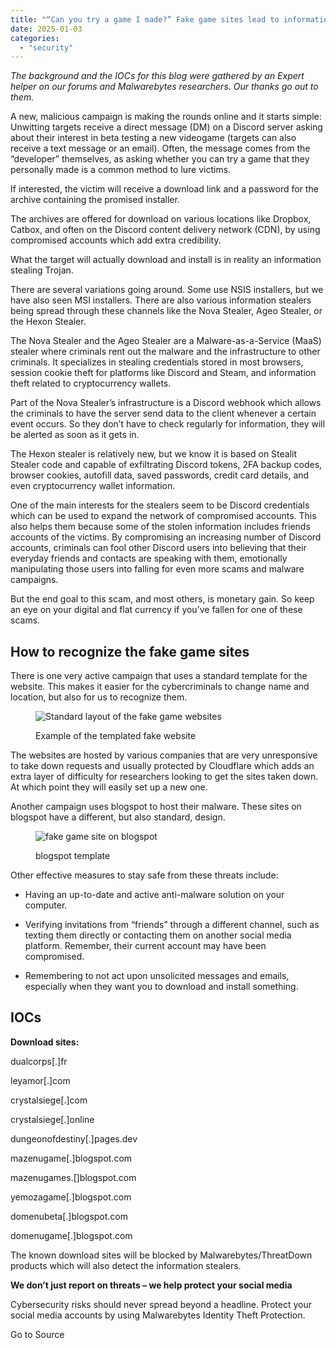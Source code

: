 ```yaml
---
title: "“Can you try a game I made?” Fake game sites lead to information stealers"
date: 2025-01-03
categories: 
  - "security"
---
```


_The background and the IOCs for this blog were gathered by an Expert helper on our forums and Malwarebytes researchers. Our thanks go out to them._

A new, malicious campaign is making the rounds online and it starts simple: Unwitting targets receive a direct message (DM) on a Discord server asking about their interest in beta testing a new videogame (targets can also receive a text message or an email). Often, the message comes from the “developer” themselves, as asking whether you can try a game that they personally made is a common method to lure victims.

If interested, the victim will receive a download link and a password for the archive containing the promised installer.

The archives are offered for download on various locations like Dropbox, Catbox, and often on the Discord content delivery network (CDN), by using compromised accounts which add extra credibility.

What the target will actually download and install is in reality an information stealing Trojan.

There are several variations going around. Some use NSIS installers, but we have also seen MSI installers. There are also various information stealers being spread through these channels like the Nova Stealer, Ageo Stealer, or the Hexon Stealer.

The Nova Stealer and the Ageo Stealer are a Malware-as-a-Service (MaaS) stealer where criminals rent out the malware and the infrastructure to other criminals. It specializes in stealing credentials stored in most browsers, session cookie theft for platforms like Discord and Steam, and information theft related to cryptocurrency wallets.

Part of the Nova Stealer’s infrastructure is a Discord webhook which allows the criminals to have the server send data to the client whenever a certain event occurs. So they don’t have to check regularly for information, they will be alerted as soon as it gets in.

The Hexon stealer is relatively new, but we know it is based on Stealit Stealer code and capable of exfiltrating Discord tokens, 2FA backup codes, browser cookies, autofill data, saved passwords, credit card details, and even cryptocurrency wallet information.

One of the main interests for the stealers seem to be Discord credentials which can be used to expand the network of compromised accounts. This also helps them because some of the stolen information includes friends accounts of the victims. By compromising an increasing number of Discord accounts, criminals can fool other Discord users into believing that their everyday friends and contacts are speaking with them, emotionally manipulating those users into falling for even more scams and malware campaigns.

But the end goal to this scam, and most others, is monetary gain. So keep an eye on your digital and flat currency if you’ve fallen for one of these scams.

## How to recognize the fake game sites

There is one very active campaign that uses a standard template for the website. This makes it easier for the cybercriminals to change name and location, but also for us to recognize them.

<figure>

![Standard layout of the fake game websites](https://www.malwarebytes.com/wp-content/uploads/sites/2/2025/01/example_site.jpg?w=1024)

<figcaption>

Example of the templated fake website

</figcaption>

</figure>

The websites are hosted by various companies that are very unresponsive to take down requests and usually protected by Cloudflare which adds an extra layer of difficulty for researchers looking to get the sites taken down. At which point they will easily set up a new one.

Another campaign uses blogspot to host their malware. These sites on blogspot have a different, but also standard, design.

<figure>

![fake game site on blogspot](https://www.malwarebytes.com/wp-content/uploads/sites/2/2025/01/blogspot_example.jpg)

<figcaption>

blogspot template

</figcaption>

</figure>

Other effective measures to stay safe from these threats include:

- Having an up-to-date and active anti-malware solution on your computer.

- Verifying invitations from “friends” through a different channel, such as texting them directly or contacting them on another social media platform. Remember, their current account may have been compromised.

- Remembering to not act upon unsolicited messages and emails, especially when they want you to download and install something.

## IOCs

**Download sites:**

dualcorps\[.\]fr

leyamor\[.\]com

crystalsiege\[.\]com

crystalsiege\[.\]online

dungeonofdestiny\[.\]pages.dev

mazenugame\[.\]blogspot.com

mazenugames.\[\]blogspot.com

yemozagame\[.\]blogspot.com

domenubeta\[.\]blogspot.com

domenugame\[.\]blogspot.com

The known download sites will be blocked by Malwarebytes/ThreatDown products which will also detect the information stealers.

**We don’t just report on threats – we help protect your social media**

Cybersecurity risks should never spread beyond a headline. Protect your social media accounts by using Malwarebytes Identity Theft Protection.

Go to Source
